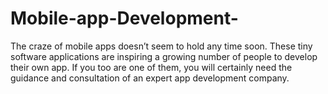 # Mobile-app-Development-
The craze of mobile apps doesn’t seem to hold any time soon. These tiny software applications are inspiring a growing number of people to develop their own app. If you too are one of them, you will certainly need the guidance and consultation of an expert app development company. 
